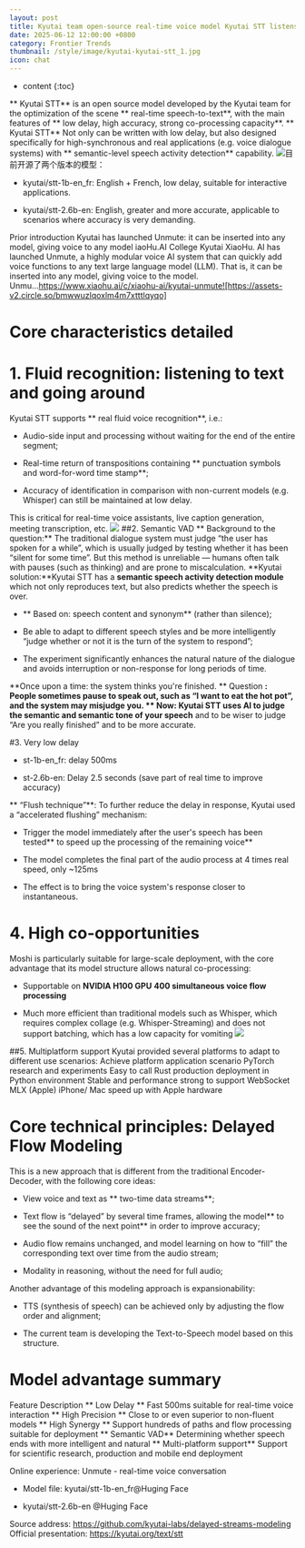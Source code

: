 ```yaml
---
layout: post
title: Kyutai team open-source real-time voice model Kyutai STT listens to text and you're smart enough to judge if you're done talking.
date: 2025-06-12 12:00:00 +0800
category: Frontier Trends
thumbnail: /style/image/kyutai-kyutai-stt_1.jpg
icon: chat
---
```

* content
{:toc}

** Kyutai STT** is an open source model developed by the Kyutai team for the optimization of the scene ** real-time speech-to-text**, with the main features of ** low delay, high accuracy, strong co-processing capacity**.
** Kyutai STT** Not only can be written with low delay, but also designed specifically for high-synchronous and real applications (e.g. voice dialogue systems) with ** semantic-level speech activity detection** capability.
![](https://assets-v2.circle.so/sg3ndph2svwjkmu83c480zonm33q)目前开源了两个版本的模型：

- kyutai/stt-1b-en_fr: English + French, low delay, suitable for interactive applications.

- kyutai/stt-2.6b-en: English, greater and more accurate, applicable to scenarios where accuracy is very demanding.

Prior introduction
Kyutai has launched Unmute: it can be inserted into any model, giving voice to any model iaoHu.AI College Kyutai  XiaoHu. AI has launched Unmute, a highly modular voice AI system that can quickly add voice functions to any text large language model (LLM). That is, it can be inserted into any model, giving voice to the model. Unmu...https://www.xiaohu.ai/c/xiaohu-ai/kyutai-unmute![https://assets-v2.circle.so/bmwwuzlqoxlm4m7xtttlqyqo]
# Core characteristics detailed

# 1. Fluid recognition: listening to text and going around
Kyutai STT supports ** real fluid voice recognition**, i.e.:

- Audio-side input and processing without waiting for the end of the entire segment;

- Real-time return of transpositions containing ** punctuation symbols and word-for-word time stamp**;

- Accuracy of identification in comparison with non-current models (e.g. Whisper) can still be maintained at low delay.

This is critical for real-time voice assistants, live caption generation, meeting transcription, etc.
![](https://assets-v2.circle.so/cqcutjipb078unn6sjfm30cfghp8)
##2. Semantic VAD
** Background to the question:** The traditional dialogue system must judge “the user has spoken for a while”, which is usually judged by testing whether it has been “silent for some time”. But this method is unreliable — humans often talk with pauses (such as thinking) and are prone to miscalculation.
**Kyutai solution:**Kyutai STT has a **semantic speech activity detection module** which not only reproduces text, but also predicts whether the speech is over.

- ** Based on: speech content and synonym** (rather than silence);

- Be able to adapt to different speech styles and be more intelligently “judge whether or not it is the turn of the system to respond”;

- The experiment significantly enhances the natural nature of the dialogue and avoids interruption or non-response for long periods of time.

**Once upon a time: the system thinks you're finished.
** Question **: People sometimes pause to speak out, such as “I want to eat the hot pot”, and the system may misjudge you.
** Now: Kyutai STT uses AI to judge the semantic and semantic tone of your speech** and to be wiser to judge “Are you really finished” and to be more accurate.

#3. Very low delay

- st-1b-en_fr: delay 500ms

- st-2.6b-en: Delay 2.5 seconds (save part of real time to improve accuracy)

** “Flush technique”**: To further reduce the delay in response, Kyutai used a “accelerated flushing” mechanism:

- Trigger the model immediately after the user's speech has been tested** to speed up the processing of the remaining voice**

- The model completes the final part of the audio process at 4 times real speed, only ~125ms

- The effect is to bring the voice system's response closer to instantaneous.

# 4. High co-opportunities
Moshi is particularly suitable for large-scale deployment, with the core advantage that its model structure allows natural co-processing:

- Supportable on **NVIDIA H100 GPU** **400 simultaneous voice flow processing**

- Much more efficient than traditional models such as Whisper, which requires complex collage (e.g. Whisper-Streaming) and does not support batching, which has a low capacity for vomiting
![](https://assets-v2.circle.so/39bxzzbsx2au9nivdqet9uxnalm2)

##5. Multiplatform support
Kyutai provided several platforms to adapt to different use scenarios:
Achieve platform application scenario PyTorch research and experiments Easy to call Rust production deployment in Python environment Stable and performance strong to support WebSocket MLX (Apple) iPhone/ Mac speed up with Apple hardware

# Core technical principles: Delayed Flow Modeling
This is a new approach that is different from the traditional Encoder-Decoder, with the following core ideas:

- View voice and text as ** two-time data streams**;

- Text flow is “delayed” by several time frames, allowing the model** to see the sound of the next point** in order to improve accuracy;

- Audio flow remains unchanged, and model learning on how to “fill” the corresponding text over time from the audio stream;

- Modality in reasoning, without the need for full audio;

Another advantage of this modeling approach is expansionability:

- TTS (synthesis of speech) can be achieved only by adjusting the flow order and alignment;

- The current team is developing the Text-to-Speech model based on this structure.

# Model advantage summary
Feature Description ** Low Delay ** Fast 500ms suitable for real-time voice interaction ** High Precision ** Close to or even superior to non-fluent models ** High Synergy ** Support hundreds of paths and flow processing suitable for deployment ** Semantic VAD** Determining whether speech ends with more intelligent and natural ** Multi-platform support** Support for scientific research, production and mobile end deployment

Online experience: Unmute - real-time voice conversation

-  Model file:
kyutai/stt-1b-en_fr@Huging Face

- kyutai/stt-2.6b-en @Huging Face

Source address: https://github.com/kyutai-labs/delayed-streams-modeling
Official presentation: https://kyutai.org/text/stt
